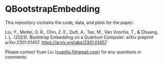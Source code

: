 # QBootstrapEmbedding

This repository contains the code, data, and plots for the paper:

Liu, Y., Meitei, O. R., Chin, Z. E., Dutt, A., Tao, M., Van Voorhis, T., & Chuang, I. L. (2023). Bootstrap Embedding on a Quantum Computer. arXiv preprint arXiv:2301.01457. https://arxiv.org/abs/2301.01457

Please contact Yuan Liu (yuanliu.f@gmail.com) for any questions or comments.
